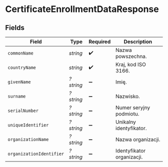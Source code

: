 # CertificateEnrollmentDataResponse


## Fields

| Field                      | Type                       | Required                   | Description                |
| -------------------------- | -------------------------- | -------------------------- | -------------------------- |
| `commonName`               | *string*                   | :heavy_check_mark:         | Nazwa powszechna.          |
| `countryName`              | *string*                   | :heavy_check_mark:         | Kraj, kod ISO 3166.        |
| `givenName`                | *?string*                  | :heavy_minus_sign:         | Imię.                      |
| `surname`                  | *?string*                  | :heavy_minus_sign:         | Nazwisko.                  |
| `serialNumber`             | *?string*                  | :heavy_minus_sign:         | Numer seryjny podmiotu.    |
| `uniqueIdentifier`         | *?string*                  | :heavy_minus_sign:         | Unikalny identyfikator.    |
| `organizationName`         | *?string*                  | :heavy_minus_sign:         | Nazwa organizacji.         |
| `organizationIdentifier`   | *?string*                  | :heavy_minus_sign:         | Identyfikator organizacji. |